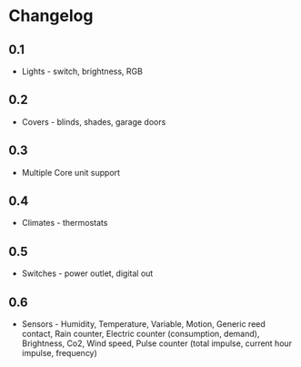 # Changelog
## 0.1
- Lights - switch, brightness, RGB
## 0.2
- Covers - blinds, shades, garage doors
## 0.3
- Multiple Core unit support
## 0.4
- Climates - thermostats
## 0.5
- Switches - power outlet, digital out
## 0.6
- Sensors - Humidity, Temperature, Variable, Motion, Generic reed contact, Rain counter, Electric counter (consumption, demand), Brightness, Co2, Wind speed, Pulse counter (total impulse, current hour impulse, frequency)
